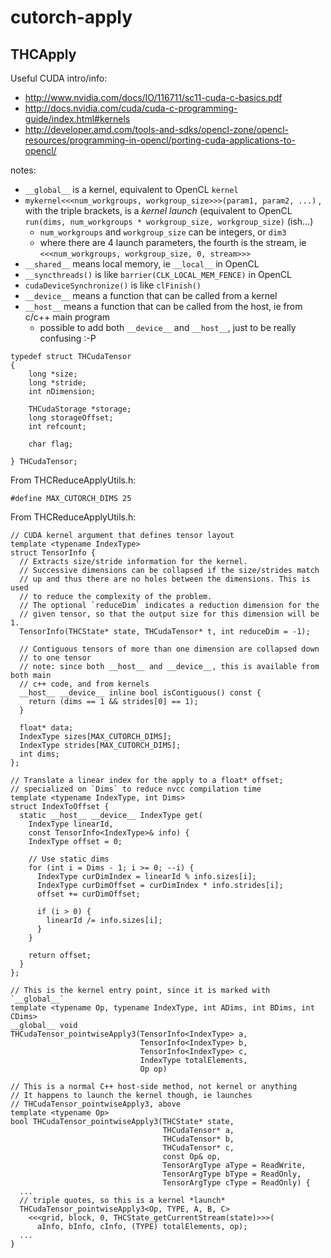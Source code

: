 # cutorch-apply

## THCApply

Useful CUDA intro/info:
- http://www.nvidia.com/docs/IO/116711/sc11-cuda-c-basics.pdf
- http://docs.nvidia.com/cuda/cuda-c-programming-guide/index.html#kernels
- http://developer.amd.com/tools-and-sdks/opencl-zone/opencl-resources/programming-in-opencl/porting-cuda-applications-to-opencl/

notes:
- `__global__` is a kernel, equivalent to OpenCL `kernel`
- `mykernel<<<num_workgroups, workgroup_size>>>(param1, param2, ...)` , with the triple brackets, is a *kernel launch* (equivalent to OpenCL `run(dims, num_workgroups * workgroup_size, workgroup_size)` (ish...)
  - `num_workgroups` and `workgroup_size` can be integers, or `dim3`
  - where there are 4 launch parameters, the fourth is the stream, ie `<<<num_workgroups, workgroup_size, 0, stream>>>`
- `__shared__` means local memory, ie `__local__` in OpenCL
- `__syncthreads()` is like `barrier(CLK_LOCAL_MEM_FENCE)` in OpenCL
- `cudaDeviceSynchronize()` is like `clFinish()`
- `__device__` means a function that can be called from a kernel
- `__host__` means a function that can be called from the host, ie from c/c++ main program
  - possible to add both `__device__` and `__host__`, just to be really confusing :-P

```
typedef struct THCudaTensor
{
    long *size;
    long *stride;
    int nDimension;

    THCudaStorage *storage;
    long storageOffset;
    int refcount;

    char flag;

} THCudaTensor;
```

From THCReduceApplyUtils.h:
```
#define MAX_CUTORCH_DIMS 25
```

From THCReduceApplyUtils.h:
```
// CUDA kernel argument that defines tensor layout
template <typename IndexType>
struct TensorInfo {
  // Extracts size/stride information for the kernel.
  // Successive dimensions can be collapsed if the size/strides match
  // up and thus there are no holes between the dimensions. This is used
  // to reduce the complexity of the problem.
  // The optional `reduceDim` indicates a reduction dimension for the
  // given tensor, so that the output size for this dimension will be 1.
  TensorInfo(THCState* state, THCudaTensor* t, int reduceDim = -1);

  // Contiguous tensors of more than one dimension are collapsed down
  // to one tensor
  // note: since both __host__ and __device__, this is available from both main
  // c++ code, and from kernels
  __host__ __device__ inline bool isContiguous() const {
    return (dims == 1 && strides[0] == 1);
  }

  float* data;
  IndexType sizes[MAX_CUTORCH_DIMS];
  IndexType strides[MAX_CUTORCH_DIMS];
  int dims;
};
```

```
// Translate a linear index for the apply to a float* offset;
// specialized on `Dims` to reduce nvcc compilation time
template <typename IndexType, int Dims>
struct IndexToOffset {
  static __host__ __device__ IndexType get(
    IndexType linearId,
    const TensorInfo<IndexType>& info) {
    IndexType offset = 0;

    // Use static dims
    for (int i = Dims - 1; i >= 0; --i) {
      IndexType curDimIndex = linearId % info.sizes[i];
      IndexType curDimOffset = curDimIndex * info.strides[i];
      offset += curDimOffset;

      if (i > 0) {
        linearId /= info.sizes[i];
      }
    }

    return offset;
  }
};
```

```
// This is the kernel entry point, since it is marked with `__global__`
template <typename Op, typename IndexType, int ADims, int BDims, int CDims>
__global__ void
THCudaTensor_pointwiseApply3(TensorInfo<IndexType> a,
                             TensorInfo<IndexType> b,
                             TensorInfo<IndexType> c,
                             IndexType totalElements,
                             Op op)
```

```
// This is a normal C++ host-side method, not kernel or anything
// It happens to launch the kernel though, ie launches 
// THCudaTensor_pointwiseApply3, above
template <typename Op>
bool THCudaTensor_pointwiseApply3(THCState* state,
                                  THCudaTensor* a,
                                  THCudaTensor* b,
                                  THCudaTensor* c,
                                  const Op& op,
                                  TensorArgType aType = ReadWrite,
                                  TensorArgType bType = ReadOnly,
                                  TensorArgType cType = ReadOnly) {
  ...
  // triple quotes, so this is a kernel *launch*
  THCudaTensor_pointwiseApply3<Op, TYPE, A, B, C>
    <<<grid, block, 0, THCState_getCurrentStream(state)>>>(
      aInfo, bInfo, cInfo, (TYPE) totalElements, op);
  ...
}
```

